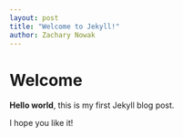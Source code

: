 ```yaml
---
layout: post
title: "Welcome to Jekyll!"
author: Zachary Nowak
---
```


# Welcome

**Hello world**, this is my first Jekyll blog post.

I hope you like it!
